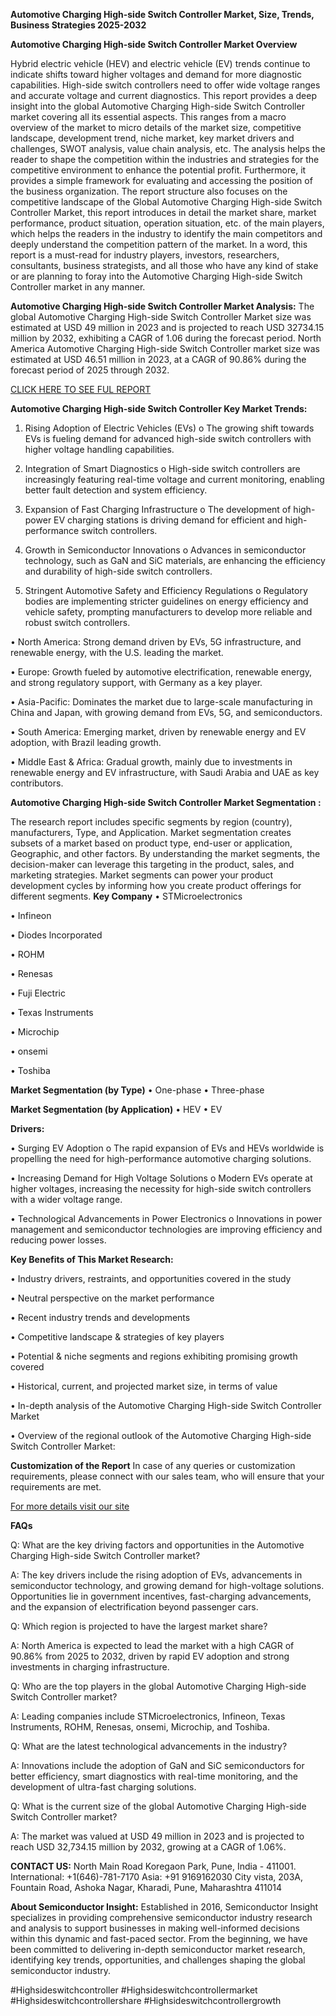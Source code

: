 **Automotive Charging High-side Switch Controller Market, Size, Trends, Business Strategies 2025-2032**

**Automotive Charging High-side Switch Controller Market Overview**

Hybrid electric vehicle (HEV) and electric vehicle (EV) trends continue to indicate shifts toward higher voltages and demand for more diagnostic capabilities. High-side switch controllers need to offer wide voltage ranges and accurate voltage and current diagnostics.
This report provides a deep insight into the global Automotive Charging High-side Switch Controller market covering all its essential aspects. This ranges from a macro overview of the market to micro details of the market size, competitive landscape, development trend, niche market, key market drivers and challenges, SWOT analysis, value chain analysis, etc.
The analysis helps the reader to shape the competition within the industries and strategies for the competitive environment to enhance the potential profit. Furthermore, it provides a simple framework for evaluating and accessing the position of the business organization. The report structure also focuses on the competitive landscape of the Global Automotive Charging High-side Switch Controller Market, this report introduces in detail the market share, market performance, product situation, operation situation, etc. of the main players, which helps the readers in the industry to identify the main competitors and deeply understand the competition pattern of the market.
In a word, this report is a must-read for industry players, investors, researchers, consultants, business strategists, and all those who have any kind of stake or are planning to foray into the Automotive Charging High-side Switch Controller market in any manner.

**Automotive Charging High-side Switch Controller Market Analysis:**
The global Automotive Charging High-side Switch Controller Market size was estimated at USD 49 million in 2023 and is projected to reach USD 32734.15 million by 2032, exhibiting a CAGR of 1.06 during the forecast period.
North America Automotive Charging High-side Switch Controller market size was estimated at USD 46.51 million in 2023, at a CAGR of 90.86% during the forecast period of 2025 through 2032.

[CLICK HERE TO SEE FUL REPORT](https://semiconductorinsight.com/report/automotive-charging-high-side-switch-controller-market/)

**Automotive Charging High-side Switch Controller Key Market Trends:**

1.	Rising Adoption of Electric Vehicles (EVs)
o	The growing shift towards EVs is fueling demand for advanced high-side switch controllers with higher voltage handling capabilities.

2.	Integration of Smart Diagnostics
o	High-side switch controllers are increasingly featuring real-time voltage and current monitoring, enabling better fault detection and system efficiency.

3.	Expansion of Fast Charging Infrastructure
o	The development of high-power EV charging stations is driving demand for efficient and high-performance switch controllers.

4.	Growth in Semiconductor Innovations
o	Advances in semiconductor technology, such as GaN and SiC materials, are enhancing the efficiency and durability of high-side switch controllers.

5.	Stringent Automotive Safety and Efficiency Regulations
o	Regulatory bodies are implementing stricter guidelines on energy efficiency and vehicle safety, prompting manufacturers to develop more reliable and robust switch controllers.

•	North America:
Strong demand driven by EVs, 5G infrastructure, and renewable energy, with the U.S. leading the market.

•	Europe:
Growth fueled by automotive electrification, renewable energy, and strong regulatory support, with Germany as a key player.

•	Asia-Pacific:
Dominates the market due to large-scale manufacturing in China and Japan, with growing demand from EVs, 5G, and semiconductors.

•	South America:
Emerging market, driven by renewable energy and EV adoption, with Brazil leading growth.

•	Middle East & Africa:
Gradual growth, mainly due to investments in renewable energy and EV infrastructure, with Saudi Arabia and UAE as key contributors.

**Automotive Charging High-side Switch Controller Market Segmentation :**

The research report includes specific segments by region (country), manufacturers, Type, and Application. Market segmentation creates subsets of a market based on product type, end-user or application, Geographic, and other factors. By understanding the market segments, the decision-maker can leverage this targeting in the product, sales, and marketing strategies. Market segments can power your product development cycles by informing how you create product offerings for different segments.
**Key Company**
•	STMicroelectronics

•	Infineon

•	Diodes lncorporated

•	ROHM

•	Renesas

•	Fuji Electric

•	Texas Instruments

•	Microchip

•	onsemi

•	Toshiba

**Market Segmentation (by Type)**
•	One-phase
•	Three-phase

**Market Segmentation (by Application)**
•	HEV
•	EV

**Drivers:**

•	Surging EV Adoption
o	The rapid expansion of EVs and HEVs worldwide is propelling the need for high-performance automotive charging solutions.

•	Increasing Demand for High Voltage Solutions
o	Modern EVs operate at higher voltages, increasing the necessity for high-side switch controllers with a wider voltage range.

•	Technological Advancements in Power Electronics
o	Innovations in power management and semiconductor technologies are improving efficiency and reducing power losses.

**Key Benefits of This Market Research:**

•	Industry drivers, restraints, and opportunities covered in the study

•	Neutral perspective on the market performance

•	Recent industry trends and developments

•	Competitive landscape & strategies of key players

•	Potential & niche segments and regions exhibiting promising growth covered

•	Historical, current, and projected market size, in terms of value

•	In-depth analysis of the Automotive Charging High-side Switch Controller Market

•	Overview of the regional outlook of the Automotive Charging High-side Switch Controller Market:

**Customization of the Report**
In case of any queries or customization requirements, please connect with our sales team, who will ensure that your requirements are met.

[ For more details visit our site](https://semiconductorinsight.com/report/automotive-charging-high-side-switch-controller-market/)

**FAQs**

Q: What are the key driving factors and opportunities in the Automotive Charging High-side Switch Controller market?

A: The key drivers include the rising adoption of EVs, advancements in semiconductor technology, and growing demand for high-voltage solutions. Opportunities lie in government incentives, fast-charging advancements, and the expansion of electrification beyond passenger cars.

Q: Which region is projected to have the largest market share?

A: North America is expected to lead the market with a high CAGR of 90.86% from 2025 to 2032, driven by rapid EV adoption and strong investments in charging infrastructure.

Q: Who are the top players in the global Automotive Charging High-side Switch Controller market?

A: Leading companies include STMicroelectronics, Infineon, Texas Instruments, ROHM, Renesas, onsemi, Microchip, and Toshiba.

Q: What are the latest technological advancements in the industry?

A: Innovations include the adoption of GaN and SiC semiconductors for better efficiency, smart diagnostics with real-time monitoring, and the development of ultra-fast charging solutions.

Q: What is the current size of the global Automotive Charging High-side Switch Controller market?

A: The market was valued at USD 49 million in 2023 and is projected to reach USD 32,734.15 million by 2032, growing at a CAGR of 1.06%.

**CONTACT US:**
North Main Road Koregaon Park, Pune, India - 411001.
International: +1(646)-781-7170
Asia: +91 9169162030
City vista, 203A, Fountain Road, Ashoka Nagar, Kharadi, Pune, Maharashtra 411014

**About Semiconductor Insight:**
Established in 2016, Semiconductor Insight specializes in providing comprehensive semiconductor industry research and analysis to support businesses in making well-informed decisions within this dynamic and fast-paced sector. From the beginning, we have been committed to delivering in-depth semiconductor market research, identifying key trends, opportunities, and challenges shaping the global semiconductor industry.

#Highsideswitchcontroller
#Highsideswitchcontrollermarket
#Highsideswitchcontrollershare
#Highsideswitchcontrollergrowth





